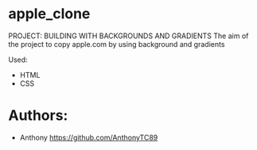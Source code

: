 # apple_clone
PROJECT: BUILDING WITH BACKGROUNDS AND GRADIENTS
The aim of the project to copy apple.com by using background and gradients

Used: 
* HTML
* CSS

Authors:
===
* Anthony https://github.com/AnthonyTC89
